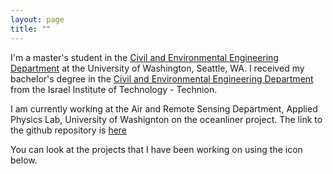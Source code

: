 ```yaml
---
layout: page
title: ""
---
```


I'm a master's student in the [Civil and Environmental Engineering Department](https://www.ce.washington.edu) at the University of Washington, Seattle, WA. I received my bachelor's degree in  the [Civil and Environmental Engineering Department](https://cee.technion.ac.il/en/) from the Israel Institute of Technology - Technion. 

I am currently working at the Air and Remote Sensing Department, Applied Physics Lab, University of Washignton on the oceanliner project. The link to the github repository is [here](https://github.com/bmanjaree/oceanliner)

You can look at the projects that I have been working on using the icon below. 
